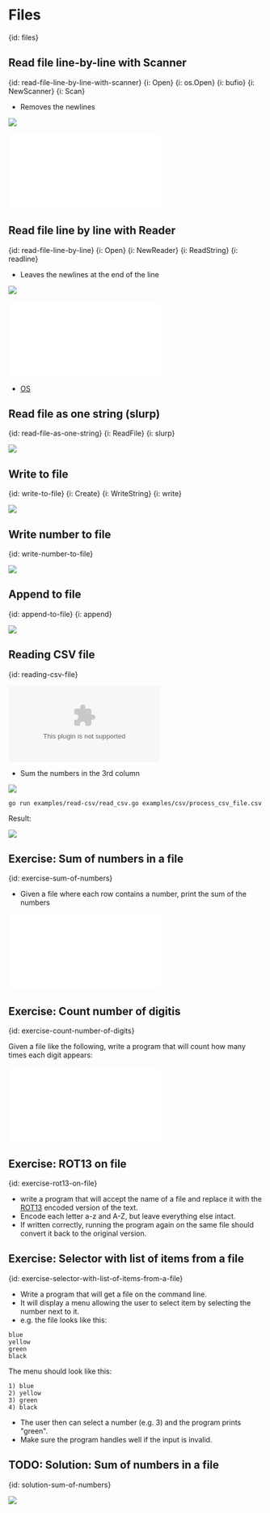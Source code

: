 # Files
{id: files}

## Read file line-by-line with Scanner
{id: read-file-line-by-line-with-scanner}
{i: Open}
{i: os.Open}
{i: bufio}
{i: NewScanner}
{i: Scan}

* Removes the newlines

![](examples/read-file-with-scanner/read_file_with_scanner.go)

![](examples/read-file-with-scanner/random.txt)

## Read file line by line with Reader
{id: read-file-line-by-line}
{i: Open}
{i: NewReader}
{i: ReadString}
{i: readline}

* Leaves the newlines at the end of the line

![](examples/read-file-line-by-line/read_file_line_by_line.go)

![](examples/read-file-line-by-line/random1.txt)

* [OS](https://golang.org/pkg/os/)


## Read file as one string (slurp)
{id: read-file-as-one-string}
{i: ReadFile}
{i: slurp}

![](examples/slurp-file/slurp_file.go)

## Write to file
{id: write-to-file}
{i: Create}
{i: WriteString}
{i: write}

![](examples/write/write_file.go)

## Write number to file
{id: write-number-to-file}

![](examples/write-number/write_number_file.go)

## Append to file
{id: append-to-file}
{i: append}

![](examples/append-to-file/append_to_file.go)

## Reading CSV file
{id: reading-csv-file}

![](examples/read-csv/process_csv_file.csv)

* Sum the numbers in the 3rd column

![](examples/read-csv/read_csv.go)


```
go run examples/read-csv/read_csv.go examples/csv/process_csv_file.csv
```

Result:

![](examples/read-csv/process_csv_file.out)


## Exercise: Sum of numbers in a file
{id: exercise-sum-of-numbers}

* Given a file where each row contains a number, print the sum of the numbers

![](examples/sum/sum.txt)

## Exercise: Count number of digitis
{id: exercise-count-number-of-digits}

Given a file like the following, write a program that will count how many times each digit appears:

![](examples/count-digits-in-file/numbers.txt)

## Exercise: ROT13 on file
{id: exercise-rot13-on-file}

* write a program that will accept the name of a file and replace it with the [ROT13](https://en.wikipedia.org/wiki/ROT13) encoded version of the text.
* Encode each letter a-z and A-Z, but leave everything else intact.
* If written correctly, running the program again on the same file should convert it back to the original version.

## Exercise: Selector with list of items from a file
{id: exercise-selector-with-list-of-items-from-a-file}

* Write a program that will get a file on the command line.
* It will display a menu allowing the user to select item by selecting the number next to it.
* e.g. the file looks like this:

```
blue
yellow
green
black
```

The menu should look like this:

```
1) blue
2) yellow
3) green
4) black
```

* The user then can select a number (e.g. 3) and the program prints "green".
* Make sure the program handles well if the input is invalid.


## TODO: Solution: Sum of numbers in a file
{id: solution-sum-of-numbers}

![](examples/sum/sum.go)


